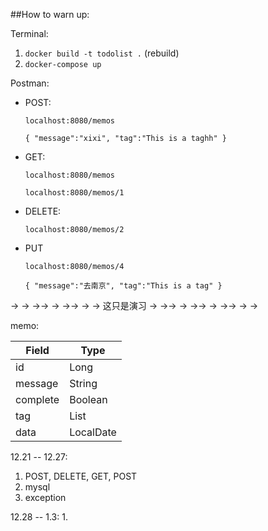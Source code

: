 ##How to warn up:

Terminal:

 1. `docker build -t todolist .` (rebuild)
 2. `docker-compose up`
 
 Postman:
 
- POST:
 
  `localhost:8080/memos`
  
  `{
      "message":"xixi",
      "tag":"This is a taghh"
   }`
  
- GET:
  
  `localhost:8080/memos`
  
  `localhost:8080/memos/1`
  
- DELETE:
  
  `localhost:8080/memos/2`
  
- PUT
  
  `localhost:8080/memos/4`
  
  `{
       "message":"去南京",
       "tag":"This is a tag"
   }`

-> -> ->-> -> ->-> -> -> 这只是演习 -> ->-> -> ->-> -> ->-> -> ->

memo:

|  Field   | Type  |
|  ----  | ----  |
| id  | Long |
| message  | String |
| complete|Boolean|
| tag | List |
| data | LocalDate | 

12.21 -- 12.27:
1. POST, DELETE, GET, POST 
2. mysql
3. exception

12.28 -- 1.3:
1. 
